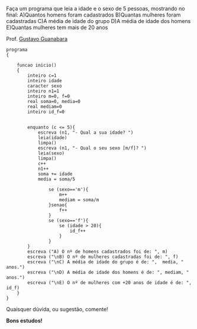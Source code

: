 Faça um programa que leia a idade e o sexo de 5 pessoas, mostrando no final:
A)Quantos homens foram cadastrados
B)Quantas mulheres foram cadastradas
C)A média de idade do grupo
D)A média de idade dos homens
E)Quantas mulheres tem mais de 20 anos

Prof. [Gustavo Guanabara](https://github.com/gustavoguanabara)

```
programa
{
	
	funcao inicio()
	{
		inteiro c=1
		inteiro idade
		caracter sexo
		inteiro n1=1
		inteiro m=0, f=0
		real soma=0, media=0
		real mediam=0
		inteiro id_f=0
		
		
		enquanto (c <= 5){
			escreva (n1, "- Qual a sua idade? ")
			leia(idade)
			limpa()
			escreva (n1, "- Qual o seu sexo [m/f]? ")
			leia(sexo)
			limpa()
			c++
			n1++
			soma += idade
			media = soma/5

				se (sexo=='m'){
					m++
					mediam = soma/m
				}senao{	
					f++
				}
				se (sexo=='f'){
					se (idade > 20){
						id_f++
					}
				}
		}
		escreva ("A) O nº de homens cadastrados foi de: ", m)
		escreva ("\nB) O nº de mulheres cadastradas foi de: ", f)
		escreva ("\nC) A média de idade do grupo é de: ",  media, " anos.")
		escreva ("\nD) A média de idade dos homens é de: ", mediam, " anos.")
		escreva ("\nE) O nº de mulheres com +20 anos de idade é de: ", id_f)
	}
}
```

Quaisquer dúvida, ou sugestão, comente!

**Bons estudos!**
